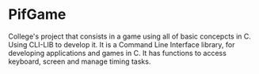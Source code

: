 # PifGame
College's project that consists in a game using all of basic concepcts in C. Using CLI-LIB to develop it. It is a Command Line Interface library, for developing applications and games in C. It has functions to access keyboard,
screen and manage timing tasks.
